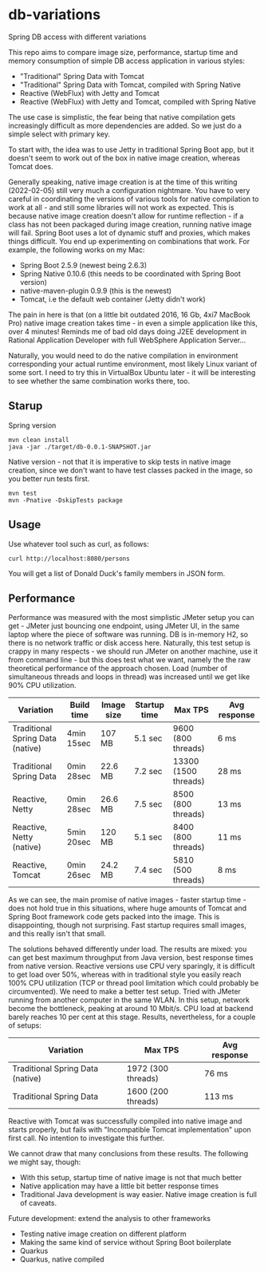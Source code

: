 # db-variations
Spring DB access with different variations

This repo aims to compare image size, performance, startup time and memory consumption of simple DB access application in various styles:
* "Traditional" Spring Data with Tomcat
* "Traditional" Spring Data with Tomcat, compiled with Spring Native
* Reactive (WebFlux) with Jetty and Tomcat
* Reactive (WebFlux) with Jetty and Tomcat, compiled with Spring Native

The use case is simplistic, the fear being that native compilation gets increasingly difficult as more dependencies are added. So we just do a simple select with primary key.

To start with, the idea was to use Jetty in traditional Spring Boot app, but it doesn't seem to work out of the box in native image creation, whereas Tomcat does.

Generally speaking, native image creation is at the time of this writing (2022-02-05) still very much a configuration nightmare. You have to very careful in coordinating the versions of various tools for native compilation to work at all - and still some libraries will not work as expected. This is because native image creation doesn't allow for runtime reflection - if a class has not been packaged during image creation, running native image will fail. Spring Boot uses a lot of dynamic stuff and proxies, which makes things difficult. You end up experimenting on combinations that work. For example, the following works on my Mac:
* Spring Boot 2.5.9 (newest being 2.6.3)
* Spring Native 0.10.6 (this needs to be coordinated with Spring Boot version)
* native-maven-plugin 0.9.9 (this is the newest)
* Tomcat, i.e the default web container (Jetty didn't work)

The pain in here is that (on a little bit outdated 2016, 16 Gb, 4xi7 MacBook Pro) native image creation takes time - in even a simple application like this, over 4 minutes! Reminds me of bad old days doing J2EE development in Rational Application Developer with full WebSphere Application Server...

Naturally, you would need to do the native compilation in environment corresponding your actual runtime environment, most likely Linux variant of some sort. I need to try this in VirtualBox Ubuntu later - it will be interesting to see whether the same combination works there, too.
## Starup
Spring version
```
mvn clean install
java -jar ./target/db-0.0.1-SNAPSHOT.jar
```
Native version - not that it is imperative to skip tests in native image creation, since we don't want to have test classes packed in the image, so you better run tests first. 
```
mvn test
mvn -Pnative -DskipTests package
```

## Usage
Use whatever tool such as curl, as follows:
```
curl http://localhost:8080/persons
```
You will get a list of Donald Duck's family members in JSON form.

## Performance
Performance was measured with the most simplistic JMeter setup you can get - JMeter just bouncing one endpoint, using JMeter UI, in the same laptop where the piece of software was running. DB is in-memory H2, so there is no network traffic or disk access here. Naturally, this test setup is crappy in many respects - we should run JMeter on another machine, use it from command line - but this does test what we want, namely the the raw theoretical performance of the approach chosen. Load (number of simultaneous threads and loops in thread) was increased until we get like 90% CPU utilization.

| Variation                        | Build time | Image size | Startup time | Max TPS             | Avg response |
| -------------------------        | ---------- | ---------- | -------      | ------------------- | ------------ |
| Traditional Spring Data (native) | 4min 15sec | 107 MB     | 5.1 sec      | 9600 (800 threads)  | 6 ms         |
| Traditional Spring Data          | 0min 28sec | 22.6 MB    | 7.2 sec      | 13300 (1500 threads)| 28 ms        |
| Reactive, Netty                  | 0min 28sec | 26.6 MB    | 7.5 sec      | 8500 (800 threads)  | 13 ms        |
| Reactive, Netty (native)         | 5min 20sec | 120 MB     | 5.1 sec      | 8400 (800 threads)  | 11 ms        |
| Reactive, Tomcat                 | 0min 26sec | 24.2 MB    | 7.4 sec      | 5810 (500 threads)  | 8 ms         |

As we can see, the main promise of native images - faster startup time - does not hold true in this situations, where huge amounts of Tomcat and Spring Boot framework code gets packed into the image. This is disappointing, though not surprising. Fast startup requires small images, and this really isn't that small.

The solutions behaved differently under load. The results are mixed: you can get best maximum throughput from Java version, best response times from native version. Reactive versions use CPU very sparingly, it is difficult to get load over 50%, whereas with in traditional style you easily reach 100% CPU utilization (TCP or thread pool limitation which could probably be circumvented). We need to make a better test setup. Tried with JMeter running from another computer in the same WLAN. In this setup, network become the bottleneck, peaking at around 10 Mbit/s. CPU load at backend barely reaches 10 per cent at this stage. Results, nevertheless, for a couple of setups:

| Variation                        | Max TPS            | Avg response |
| -------------------------------- | ------------------ | ------------ |
| Traditional Spring Data (native) | 1972 (300 threads) | 76 ms        |
| Traditional Spring Data          | 1600 (200 threads) | 113 ms       |

Reactive with Tomcat was successfully compiled into native image and starts properly, but fails with "Incompatible Tomcat implementation" upon first call. No intention to investigate this further.

We cannot draw that many conclusions from these results. The following we might say, though:
* With this setup, startup time of native image is not that much better
* Native application may have a little bit better response times
* Traditional Java development is way easier. Native image creation is full of caveats.

Future development: extend the analysis to other frameworks
* Testing native image creation on different platform
* Making the same kind of service without Spring Boot boilerplate
* Quarkus
* Quarkus, native compiled
